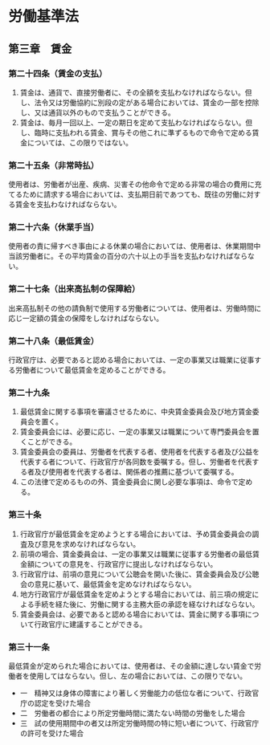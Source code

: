 # 労働基準法

## 第三章　賃金

### 第二十四条（賃金の支払）

1. 賃金は、通貨で、直接労働者に、その全額を支払わなければならない。但し、法令又は労働協約に別段の定がある場合においては、賃金の一部を控除し、又は通貨以外のもので支払うことができる。
2. 賃金は、毎月一回以上、一定の期日を定めて支払わなければならない。但し、臨時に支払われる賃金、賞与その他これに準ずるもので命令で定める賃金については、この限りではない。

### 第二十五条（非常時払）

使用者は、労働者が出産、疾病、災害その他命令で定める非常の場合の費用に充てるために請求する場合においては、支払期日前であつても、既往の労働に対する賃金を支払わなければならない。

### 第二十六条（休業手当）

使用者の責に帰すべき事由による休業の場合においては、使用者は、休業期間中当該労働者に。その平均賃金の百分の六十以上の手当を支払わなければならない。

### 第二十七条（出来高払制の保障給）

出来高払制その他の請負制で使用する労働者については、使用者は、労働時間に応じ一定額の賃金の保障をしなければならない。

### 第二十八条（最低賃金）

行政官庁は、必要であると認める場合においては、一定の事業又は職業に従事する労働者について最低賃金を定めることができる。

### 第二十九条

1. 最低賃金に関する事項を審議させるために、中央賃金委員会及び地方賃金委員会を置く。
2. 賃金委員会には、必要に応じ、一定の事業又は職業について専門委員会を置くことができる。
3. 賃金委員会の委員は、労働者を代表する者、使用者を代表する者及び公益を代表する者について、行政官庁が各同数を委嘱する。但し、労働者を代表する者及び使用者を代表する者は、関係者の推薦に基づいて委嘱する。
4. この法律で定めるものの外、賃金委員会に関し必要な事項は、命令で定める。

### 第三十条

1. 行政官庁が最低賃金を定めようとする場合においては、予め賃金委員会の調査及び意見を求めなければならない。
2. 前項の場合、賃金委員会は、一定の事業又は職業に従事する労働者の最低賃金額についての意見を、行政官庁に提出しなければならない。
3. 行政官庁は、前項の意見について公聴会を開いた後に、賃金委員会及び公聴会の意見に基いて、最低賃金を定めなければならない。
4. 地方行政官庁が最低賃金を定めようとする場合においては、前三項の規定による手続を経た後に、労働に関する主務大臣の承認を経なければならない。
5. 賃金委員会は、必要であると認める場合においては、賃金に関する事項について行政官庁に建議することができる。

### 第三十一条

最低賃金が定められた場合においては、使用者は、その金額に達しない賃金で労働者を使用してはならない。但し、左の場合においては、この限りでない。

- 一　精神又は身体の障害により著しく労働能力の低位な者について、行政官庁の認定を受けた場合
- 二　労働者の都合により所定労働時間に満たない時間の労働をした場合
- 三　試の使用期間中の者又は所定労働時間の特に短い者について、行政官庁の許可を受けた場合
